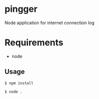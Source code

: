# pingger
Node application for internet connection log

# Requirements
- node

## Usage
```$ npm install```

```$ node .```
